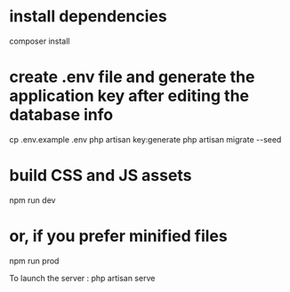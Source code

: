 # install dependencies
composer install


# create .env file and generate the application key after editing the database info
cp .env.example .env
php artisan key:generate
php artisan migrate --seed

# build CSS and JS assets
npm run dev
# or, if you prefer minified files
npm run prod

To launch the server : 
php artisan serve
